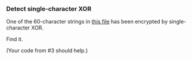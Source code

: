 ### Detect single-character XOR

One of the 60-character strings in [this file](/static/challenge-data/4.txt) has been encrypted by single-character XOR.

Find it.

(Your code from #3 should help.)